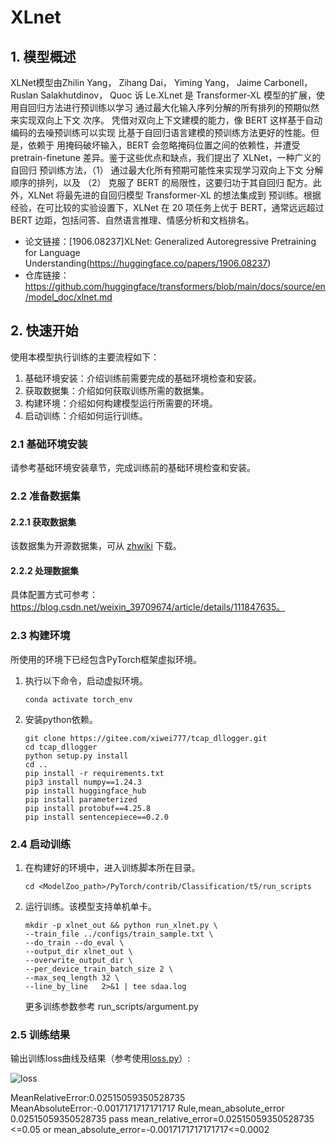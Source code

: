 
# XLnet
## 1. 模型概述
XLNet模型由Zhilin Yang， Zihang Dai， Yiming Yang， Jaime Carbonell， Ruslan Salakhutdinov， Quoc 诉 Le.XLnet 是 Transformer-XL 模型的扩展，使用自回归方法进行预训练以学习 通过最大化输入序列分解的所有排列的预期似然来实现双向上下文 次序。
凭借对双向上下文建模的能力，像 BERT 这样基于自动编码的去噪预训练可以实现 比基于自回归语言建模的预训练方法更好的性能。但是，依赖于 用掩码破坏输入，BERT 会忽略掩码位置之间的依赖性，并遭受 pretrain-finetune 差异。鉴于这些优点和缺点，我们提出了 XLNet，一种广义的自回归 预训练方法，（1） 通过最大化所有预期可能性来实现学习双向上下文 分解顺序的排列，以及 （2） 克服了 BERT 的局限性，这要归功于其自回归 配方。此外，XLNet 将最先进的自回归模型 Transformer-XL 的想法集成到 预训练。根据经验，在可比较的实验设置下，XLNet 在 20 项任务上优于 BERT，通常远远超过 BERT 边距，包括问答、自然语言推理、情感分析和文档排名。


- 论文链接：[1906.08237\]XLNet: Generalized Autoregressive Pretraining for Language Understanding(https://huggingface.co/papers/1906.08237)
- 仓库链接：https://github.com/huggingface/transformers/blob/main/docs/source/en/model_doc/xlnet.md

## 2. 快速开始
使用本模型执行训练的主要流程如下：
1. 基础环境安装：介绍训练前需要完成的基础环境检查和安装。
2. 获取数据集：介绍如何获取训练所需的数据集。
3. 构建环境：介绍如何构建模型运行所需要的环境。
4. 启动训练：介绍如何运行训练。

### 2.1 基础环境安装

请参考基础环境安装章节，完成训练前的基础环境检查和安装。

### 2.2 准备数据集
#### 2.2.1 获取数据集
该数据集为开源数据集，可从 [zhwiki](https://dumps.wikimedia.org/zhwiki/latest/zhwiki-latest-pages-articles.xml.bz2) 下载。

#### 2.2.2 处理数据集
具体配置方式可参考：https://blog.csdn.net/weixin_39709674/article/details/111847635。


### 2.3 构建环境

所使用的环境下已经包含PyTorch框架虚拟环境。
1. 执行以下命令，启动虚拟环境。
    ```
    conda activate torch_env
    ```
2. 安装python依赖。
    ```
    git clone https://gitee.com/xiwei777/tcap_dllogger.git
    cd tcap_dllogger
    python setup.py install
    cd .. 
    pip install -r requirements.txt
    pip3 install numpy==1.24.3
    pip install huggingface_hub
    pip install parameterized
    pip install protobuf==4.25.8
    pip install sentencepiece==0.2.0
    ```

### 2.4 启动训练

1. 在构建好的环境中，进入训练脚本所在目录。
    ```
    cd <ModelZoo_path>/PyTorch/contrib/Classification/t5/run_scripts
    ```

2. 运行训练。该模型支持单机单卡。
    ```
    mkdir -p xlnet_out && python run_xlnet.py \
    --train_file ../configs/train_sample.txt \
    --do_train --do_eval \
    --output_dir xlnet_out \
    --overwrite_output_dir \
    --per_device_train_batch_size 2 \
    --max_seq_length 32 \
    --line_by_line   2>&1 | tee sdaa.log
   ```
    更多训练参数参考 run_scripts/argument.py

### 2.5 训练结果
输出训练loss曲线及结果（参考使用[loss.py](./run_scripts/loss.py)）: 

![loss](./run_scripts/loss.jpg)

MeanRelativeError:0.02515059350528735
MeanAbsoluteError:-0.0017171717171717
Rule,mean_absolute_error 0.02515059350528735
pass mean_relative_error=0.02515059350528735 <=0.05 or mean_absolute_error=-0.0017171717171717<=0.0002


